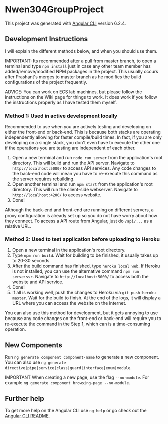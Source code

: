 # Nwen304GroupProject

This project was generated with [Angular CLI](https://github.com/angular/angular-cli) version 6.2.4.

## Development Instructions

I will explain the different methods below, and when you should use them. 

IMPORTANT: Its recommended after a pull from master branch, to open a terminal and type `npm install` just in case any other team member has added/remove/modified NPM packages in the project. This usually occurs after Prashant's merges to master branch as he modifies the build configurations of the project frequently.

ADVICE: You can work on ECS lab machines, but please follow the instructions on the Wiki page for things to work. It does work if you follow the instructions properly as I have tested them myself.

### Method 1: Used in active development locally
Recommended to use when you are actively testing and developing on either the front-end or back-end. This is because both stacks are operating independently allowing for faster compile/build times. In fact, if you are only developing on a single stack, you don't even have to execute the other one if the operations you are testing are independent of each other.

1. Open a new terminal and run `node run server` from the application's root directory. This will build and run the API server. Navigate to `http://localhost:5000/` to access API services. Any code changes to the back-end code will mean you have to re-execute this command as the server requires rebuilding.
2. Open another terminal and run `npm start` from the application's root directory. This will run the client-side webserver. Navigate to `http://localhost:4200/` to access website.
3. Done! 

Although the back-end and front-end are running on different servers, a proxy configuration is already set up so you do not have worry about how they connect. To access a API route from Angular, just do `/api/...` as a relative URL.

### Method 2: Used to test application before uploading to Heroku

1. Open a new terminal in the application's root directory.
2. Type `npm run build`. Wait for building to be finished, it usually takes up to 20-30 seconds.
3. After the build command has finished, type `heroku local web`. If Heroku is not installed, you can use the alternative command `npm run serve:ssr`. Navigate to `http://localhost:5000/` to access both the website and API service.
4. Done! 
5. If all is working well, push the changes to Heroku via `git push heroku master`. Wait for the build to finish. At the end of the logs, it will display a URL where you can access the website on the internet.

You can also use this method for development, but it gets annoying to use because any code changes on the front-end or back-end will require you to re-execute the command in the Step 1, which can is a time-consuming operation.


## New Components

Run `ng generate component component-name` to generate a new component. You can also use `ng generate directive|pipe|service|class|guard|interface|enum|module`.

IMPORTANT When creating a new page, use the flag `--no-module`. For example `ng generate component browsing-page --no-module`. 

## Further help

To get more help on the Angular CLI use `ng help` or go check out the [Angular CLI README](https://github.com/angular/angular-cli/blob/master/README.md).
